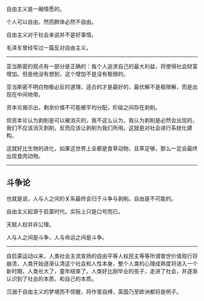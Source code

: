 自由主义是一厢情愿的。

个人可以自由，然而群体必然不自由。

自由主义对于社会来说并不是好事情。

毛泽东曾经写过一篇反对自由主义。

---

亚当斯密的观点有一部分是正确的：每个人追求自己的最大利益，将使得社会财富增加。但是他没有想到，这个增加不是没有极限的。

亚当斯密不明白物极必反的道理，适合的才是最好的，最优解不是极限解，而是出现在中间地带。

资本论揭示出，剩余价值不可能被平均分配，阶级之间存在剥削。

但资本论认为剥削是可以被消灭的，我不这么认为，我认为剥削是必然会出现的，我们不应该消灭剥削，反而应该让剥削为我们所用。这就是对社会进行系统化建构。

这就好比生物的进化，如果这世界上全都是食草动物，且草足够，那么一定会最终出现食肉动物。

---

## 斗争论

也就是说，人与人之间的关系最终会归于斗争与剥削。自由是不可能的。

自由主义起源于启蒙时代。实际上只是口号而已。

天赋人权并非公理。

人与人之间是斗争，人与命运之间是斗争。

---

自启蒙运动以来，人类社会主流宣扬的自由平等人权民主等等所谓普世价值观行将崩溃，人类开始逐渐认清这个社会和人性本身，整个人类的心理成熟度将进入一个新时期，人类长大了，童年结束了。人类好比刚毕业的孩子，走进了社会，并逐渐认识到了社会的本质，和自己的本质。

沉溺于自由主义的梦境而不惊醒，将作茧自缚，英国乃至欧洲都将是例子。